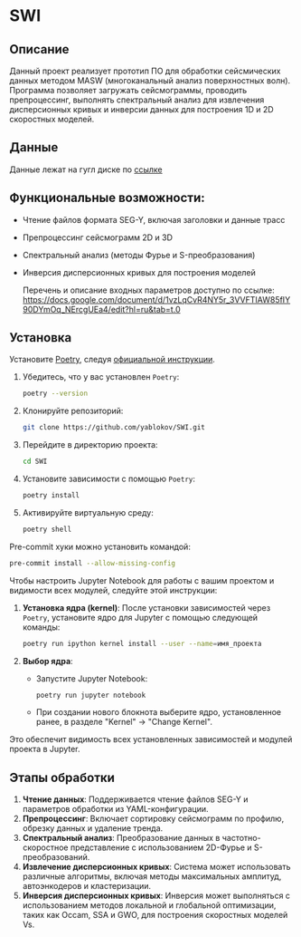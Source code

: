 # SWI

## Описание
Данный проект реализует прототип ПО для обработки сейсмических данных методом MASW
(многоканальный анализ поверхностных волн).
Программа позволяет загружать сейсмограммы, проводить препроцессинг, выполнять спектральный анализ для извлечения
дисперсионных кривых и инверсии данных для построения 1D и 2D скоростных моделей.

## Данные
Данные лежат на гугл диске по [ссылке](https://drive.google.com/drive/folders/1YcE0_H11xHBEt7ca-7yVO10_wAVNM19y?usp=sharing)

## Функциональные возможности:
- Чтение файлов формата SEG-Y, включая заголовки и данные трасс
- Препроцессинг сейсмограмм 2D и 3D
- Спектральный анализ (методы Фурье и S-преобразования)
- Инверсия дисперсионных кривых для построения моделей

  Перечень и описание входных параметров доступно по ссылке:
  https://docs.google.com/document/d/1vzLqCvR4NY5r_3VVFTIAW85fIY90DYmOq_NErcgUEa4/edit?hl=ru&tab=t.0

## Установка
Установите [Poetry](https://python-poetry.org/), следуя [официальной инструкции](
https://python-poetry.org/docs/#installing-with-pipx).

1. Убедитесь, что у вас установлен `Poetry`:
   ```bash
   poetry --version
   ```

2. Клонируйте репозиторий:
   ```bash
   git clone https://github.com/yablokov/SWI.git
   ```

3. Перейдите в директорию проекта:
   ```bash
   cd SWI
   ```

4. Установите зависимости с помощью `Poetry`:
   ```bash
   poetry install
   ```

5. Активируйте виртуальную среду:
   ```bash
   poetry shell
   ```
   
Pre-commit хуки можно установить командой:

```bash
pre-commit install --allow-missing-config
```

Чтобы настроить Jupyter Notebook для работы с вашим проектом и видимости всех модулей, следуйте этой инструкции:

1. **Установка ядра (kernel)**:
   После установки зависимостей через `Poetry`, установите ядро для Jupyter с помощью следующей команды:
   ```bash
   poetry run ipython kernel install --user --name=имя_проекта
   ```

2. **Выбор ядра**:
   - Запустите Jupyter Notebook:
     ```bash
     poetry run jupyter notebook
     ```
   - При создании нового блокнота выберите ядро, установленное ранее, в разделе "Kernel" -> "Change Kernel".

Это обеспечит видимость всех установленных зависимостей и модулей проекта в Jupyter.

## Этапы обработки

1. **Чтение данных**: Поддерживается чтение файлов SEG-Y и параметров обработки из YAML-конфигурации.
2. **Препроцессинг**: Включает сортировку сейсмограмм по профилю, обрезку данных и удаление тренда.
3. **Спектральный анализ**: Преобразование данных в частотно-скоростное представление с использованием 2D-Фурье и
S-преобразований.
4. **Извлечение дисперсионных кривых**: Система может использовать различные алгоритмы, включая методы максимальных
амплитуд, автоэнкодеров и кластеризации.
5. **Инверсия дисперсионных кривых**: Инверсия может выполняться с использованием методов локальной и глобальной
оптимизации, таких как Occam, SSA и GWO, для построения скоростных моделей Vs.
